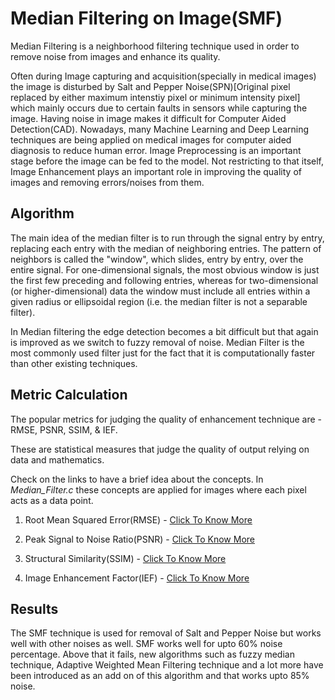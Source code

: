 # Median Filtering on Image(SMF)
Median Filtering is a neighborhood filtering technique used in order to remove noise from images and enhance its quality.

Often during Image capturing and acquisition(specially in medical images) the image is disturbed by Salt and Pepper Noise(SPN)[Original pixel replaced by either maximum intenstiy pixel
or minimum intensity pixel] which mainly occurs due to certain faults in sensors
while capturing the image. Having noise in image makes it difficult for Computer Aided Detection(CAD). Nowadays, many Machine Learning and Deep Learning techniques are being applied on 
medical images for computer aided diagnosis to reduce human error. Image Preprocessing is an important stage before the image can be fed to the model. Not restricting to that itself,
Image Enhancement plays an important role in improving the quality of images and removing errors/noises from them.

## Algorithm 
The main idea of the median filter is to run through the signal entry by entry, replacing each entry with the median of neighboring entries. 
The pattern of neighbors is called the "window", which slides, entry by entry, over the entire signal. For one-dimensional signals, the most obvious window is just the
first few preceding and following entries, whereas for two-dimensional (or higher-dimensional) data the window 
must include all entries within a given radius or ellipsoidal region (i.e. the median filter is not a separable filter).

In Median filtering the edge detection becomes a bit difficult but that again is improved as we switch to fuzzy removal of noise. Median Filter is the most commonly used filter
just for the fact that it is computationally faster than other existing techniques.

## Metric Calculation
The popular metrics for judging the quality of enhancement technique are - RMSE, PSNR, SSIM, & IEF. 

These are statistical measures that judge the quality of output relying on data and mathematics. 

Check on the links to have a brief idea about the concepts. In *Median_Filter.c* these concepts are applied for images where each pixel acts as a data point.

1. Root Mean Squared Error(RMSE) - [Click To Know More](https://en.wikipedia.org/wiki/Root-mean-square_deviation)

2. Peak Signal to Noise Ratio(PSNR) - [Click To Know More](https://en.wikipedia.org/wiki/Peak_signal-to-noise_ratio)

3. Structural Similarity(SSIM) - [Click To Know More](https://en.wikipedia.org/wiki/Structural_similarity)

4. Image Enhancement Factor(IEF) - [Click To Know More](https://in.mathworks.com/matlabcentral/answers/450377-how-to-calculate-enhancement-factor-for-an-image)

## Results
The SMF technique is used for removal of Salt and Pepper Noise but works well with other noises as well. SMF works well for upto 60% noise percentage. Above that it fails, new algorithms such as
fuzzy median technique, Adaptive Weighted Mean Filtering technique and a lot more have been introduced as an add on of this algorithm and that works upto 85% noise.
